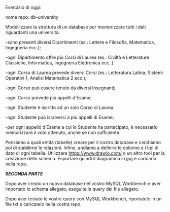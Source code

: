 Esercizio di oggi:

nome repo: db-university

Modellizzare la struttura di un database per memorizzare tutti i dati riguardanti una università:

-sono presenti diversi Dipartimenti (es.: Lettere e Filosofia, Matematica, Ingegneria ecc.);

-ogni Dipartimento offre più Corsi di Laurea (es.: Civiltà e Letterature Classiche, Informatica, Ingegneria Elettronica ecc..) 

-ogni Corso di Laurea prevede diversi Corsi (es.: Letteratura Latina, Sistemi Operativi 1, Analisi Matematica 2 ecc.);

-ogni Corso può essere tenuto da diversi Insegnanti;

-ogni Corso prevede più appelli d’Esame;

-ogni Studente è iscritto ad un solo Corso di Laurea;

-ogni Studente può iscriversi a più appelli di Esame;

-per ogni appello d’Esame a cui lo Studente ha partecipato, è necessario memorizzare il voto ottenuto, anche se non sufficiente.

Pensiamo a quali entità (tabelle) creare per il nostro database e cerchiamo poi di stabilirne le relazioni. Infine, andiamo a definire le colonne e i tipi di dato di ogni tabella.
Utilizzare https://www.drawio.com/  o un altro tool per la creazione dello schema.
Esportare quindi il diagramma in jpg e caricarlo nella repo.


***SECONDA PARTE***

Dopo aver creato un nuovo database nel vostro MySQL Workbench e aver importato lo schema allegato, eseguite le query del file allegato.

Dopo aver testato le vostre query con MySQL Workbench, riportatele in un file txt e caricatelo nella vostra repo.